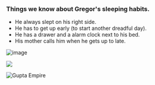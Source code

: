 
### Things we know about Gregor's sleeping habits.

- He always slept on his right side.
- He has to get up early (to start another dreadful day).
- He has a drawer and a alarm clock next to his bed.
- His mother calls him when he gets up to late.

![image](https://i.ibb.co/PZxbNkF5/How-to-improve-your-handwriting-visual-selectiona.png)

<img src="https://i.ibb.co/35VMXcfF/a.png" />

![Gupta Empire](https://i.ibb.co/GvfjFmcL/The-Gupta-Empire-4.png)
